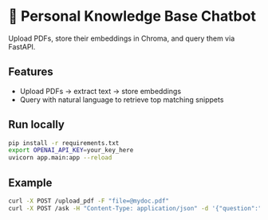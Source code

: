 # 📝 Personal Knowledge Base Chatbot

Upload PDFs, store their embeddings in Chroma, and query them via FastAPI.

## Features
- Upload PDFs -> extract text -> store embeddings
- Query with natural language to retrieve top matching snippets

## Run locally
```bash
pip install -r requirements.txt
export OPENAI_API_KEY=your_key_here
uvicorn app.main:app --reload
```

## Example
```bash
curl -X POST /upload_pdf -F "file=@mydoc.pdf"
curl -X POST /ask -H "Content-Type: application/json" -d '{"question":"What did the document say about pricing?"}'
```